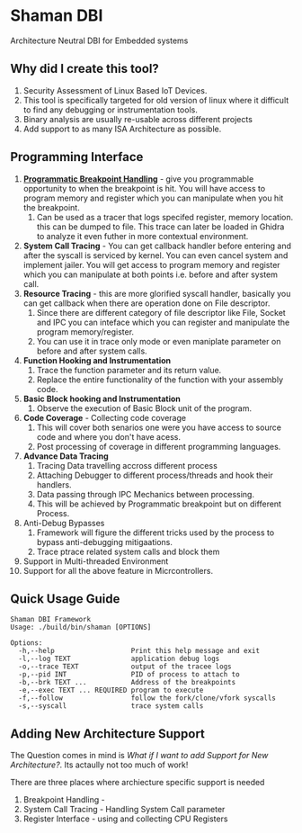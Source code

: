 # Shaman DBI

Architecture Neutral DBI for Embedded systems

## Why did I create this tool?

1. Security Assessment of Linux Based IoT Devices.
1. This tool is specifically targeted for old version of linux where it difficult to find any debugging or instrumentation tools.
1. Binary analysis are usually re-usable across different projects
1. Add support to as many ISA Architecture as possible.

## Programming Interface

1. **[Programmatic Breakpoint Handling](breakpoint.md)** - give you programmable opportunity to when the breakpoint is hit. You will have access to program memory and register which you can manipulate when you hit the breakpoint.
    1. Can be used as a tracer that logs specifed register, memory location. this can be dumped to file. This trace can later be loaded in Ghidra to analyze it even futher in more contextual environment.
1. **System Call Tracing** - You can get callback handler before entering and after the syscall is serviced by kernel. You can even cancel system and implement jailer. You will get access to program memory and register which you can manipulate at both points i.e. before and after system call.
1. **Resource Tracing** - this are more glorified syscall handler, basically you can get callback when there are operation done on File descriptor.
	1. Since there are different category of file descriptor like File, Socket and IPC you can inteface which you can register and manipulate the program memory/register.
	1. You can use it in trace only mode or even maniplate parameter on before and after system calls.
1. **Function Hooking and Instrumentation**
    1. Trace the function parameter and its return value.
    1. Replace the entire functionality of the function with your assembly code.
1. **Basic Block hooking and Instrumentation**
    1. Observe the execution of Basic Block unit of the program.
1. **Code Coverage** - Collecting code coverage
    1. This will cover both senarios one were you have access to source code and where you don't have acess.
    1. Post processing of coverage in different programming languages.
1. **Advance Data Tracing**
    1. Tracing Data travelling accross different process
    1. Attaching Debugger to different process/threads and hook their handlers.
    1. Data passing through IPC Mechanics between processing.
    1. This will be achieved by Programmatic breakpoint but on different Process.
1. Anti-Debug Bypasses
    1. Framework will figure the different tricks used by the process to bypass anti-debugging mitigaations.
    1. Trace ptrace related system calls and block them
1. Support in Multi-threaded Environment
1. Support for all the above feature in Micrcontrollers.

## Quick Usage Guide 

```shell
Shaman DBI Framework
Usage: ./build/bin/shaman [OPTIONS]

Options:
  -h,--help                   Print this help message and exit
  -l,--log TEXT               application debug logs
  -o,--trace TEXT             output of the tracee logs
  -p,--pid INT                PID of process to attach to
  -b,--brk TEXT ...           Address of the breakpoints
  -e,--exec TEXT ... REQUIRED program to execute
  -f,--follow                 follow the fork/clone/vfork syscalls
  -s,--syscall                trace system calls

```

## Adding New Architecture Support

The Question comes in mind is *What if I want to add Support for New Architecture?*. Its actaully not too much of work!

There are three places where archiecture specific support is needed
1. Breakpoint Handling - 
1. System Call Tracing - Handling System Call parameter
1. Register Interface - using and collecting CPU Registers